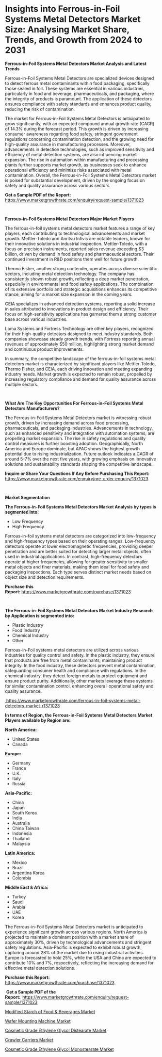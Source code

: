 <p><h1>Insights into Ferrous-in-Foil Systems Metal Detectors Market Size: Analysing Market Share, Trends, and Growth from 2024 to 2031</h1></p><p><strong>Ferrous-in-Foil Systems Metal Detectors Market Analysis and Latest Trends</strong></p>
<p><p>Ferrous-in-Foil Systems Metal Detectors are specialized devices designed to detect ferrous metal contaminants within food packaging, specifically those sealed in foil. These systems are essential in various industries, particularly in food and beverage, pharmaceuticals, and packaging, where the integrity of products is paramount. The application of these detectors ensures compliance with safety standards and enhances product quality, reducing the risk of contamination.</p><p>The market for Ferrous-in-Foil Systems Metal Detectors is anticipated to grow significantly, with an expected compound annual growth rate (CAGR) of 14.3% during the forecast period. This growth is driven by increasing consumer awareness regarding food safety, stringent government regulations concerning contamination detection, and the growing need for high-quality assurance in manufacturing processes. Moreover, advancements in detection technologies, such as improved sensitivity and efficiency of metal detection systems, are also influencing market expansion. The rise in automation within manufacturing and processing plants further supports market growth, as businesses seek to enhance operational efficiency and minimize risks associated with metal contamination. Overall, the Ferrous-in-Foil Systems Metal Detectors market is poised for substantial development, driven by the ongoing focus on safety and quality assurance across various sectors.</p></p>
<p><strong>Get a Sample PDF of the Report:&nbsp;</strong> <a href="https://www.marketgrowthrate.com/enquiry/request-sample/1371023">https://www.marketgrowthrate.com/enquiry/request-sample/1371023</a></p>
<p>&nbsp;</p>
<p><strong>Ferrous-in-Foil Systems Metal Detectors Major Market Players</strong></p>
<p><p>The ferrous-in-foil systems metal detectors market features a range of key players, each contributing to technological advancements and market growth. Mettler-Toledo and Anritsu Infivis are notable leaders, known for their innovative solutions in industrial inspection. Mettler-Toledo, with a focus on precision instruments, reported sales revenue exceeding $3 billion, driven by demand in food safety and pharmaceutical sectors. Their continued investment in R&D positions them well for future growth.</p><p>Thermo Fisher, another strong contender, operates across diverse scientific sectors, including metal detection technology. The company has consistently shown robust growth, reflecting a deep market penetration, especially in environmental and food safety applications. The combination of its extensive portfolio and strategic acquisitions enhances its competitive stance, aiming for a market size expansion in the coming years.</p><p>CEIA specializes in advanced detection systems, reporting a solid increase in sales attributed to innovations in product design and efficiency. Their focus on high-sensitivity applications has garnered them a strong customer base across various industries.</p><p>Loma Systems and Fortress Technology are other key players, recognized for their high-quality detectors designed to meet industry standards. Both companies showcase steady growth trends, with Fortress reporting annual revenues of approximately $50 million, highlighting strong market demand and continuous product improvements.</p><p>In summary, the competitive landscape of the ferrous-in-foil systems metal detectors market is characterized by significant players like Mettler-Toledo, Thermo Fisher, and CEIA, each driving innovation and meeting expanding industry needs. Market growth is expected to remain robust, propelled by increasing regulatory compliance and demand for quality assurance across multiple sectors.</p></p>
<p>&nbsp;</p>
<p><strong>What Are The Key Opportunities For Ferrous-in-Foil Systems Metal Detectors Manufacturers?</strong></p>
<p><p>The Ferrous-in-Foil Systems Metal Detectors market is witnessing robust growth, driven by increasing demand across food processing, pharmaceuticals, and packaging industries. Advancements in technology, such as enhanced sensitivity and integration with automation systems, are propelling market expansion. The rise in safety regulations and quality control measures is further boosting adoption. Geographically, North America and Europe dominate, but APAC shows the highest growth potential due to rising industrialization. Future outlook indicates a CAGR of around 5-7% over the next five years, with growing emphasis on innovative solutions and sustainability standards shaping the competitive landscape.</p></p>
<p><strong>Inquire or Share Your Questions If Any Before Purchasing This Report:</strong> <a href="https://www.marketgrowthrate.com/enquiry/pre-order-enquiry/1371023">https://www.marketgrowthrate.com/enquiry/pre-order-enquiry/1371023</a></p>
<p>&nbsp;</p>
<p><strong>Market Segmentation</strong></p>
<p><strong>The Ferrous-in-Foil Systems Metal Detectors Market Analysis by types is segmented into:</strong></p>
<p><ul><li>Low Frequency</li><li>High Frequency</li></ul></p>
<p><p>Ferrous-in-foil systems metal detectors are categorized into low-frequency and high-frequency types based on their operating ranges. Low-frequency detectors operate at lower electromagnetic frequencies, providing deeper penetration and are better suited for detecting larger metal objects, often used in industrial applications. In contrast, high-frequency detectors operate at higher frequencies, allowing for greater sensitivity to smaller metal objects and finer materials, making them ideal for food safety and packaging inspections. Each type serves distinct market needs based on object size and detection requirements.</p></p>
<p><strong>Purchase this Report:&nbsp;</strong><a href="https://www.marketgrowthrate.com/purchase/1371023">https://www.marketgrowthrate.com/purchase/1371023</a></p>
<p>&nbsp;</p>
<p><strong>The Ferrous-in-Foil Systems Metal Detectors Market Industry Research by Application is segmented into:</strong></p>
<p><ul><li>Plastic Industry</li><li>Food Industry</li><li>Chemical Industry</li><li>Other</li></ul></p>
<p><p>Ferrous-in-Foil systems metal detectors are utilized across various industries for quality control and safety. In the plastic industry, they ensure that products are free from metal contaminants, maintaining product integrity. In the food industry, these detectors prevent metal contamination, safeguarding consumer health and compliance with regulations. In the chemical industry, they detect foreign metals to protect equipment and ensure product purity. Additionally, other markets leverage these systems for similar contamination control, enhancing overall operational safety and quality assurance.</p></p>
<p><a href="https://www.marketgrowthrate.com/ferrous-in-foil-systems-metal-detectors-market-r1371023">&nbsp;https://www.marketgrowthrate.com/ferrous-in-foil-systems-metal-detectors-market-r1371023</a></p>
<p><strong>In terms of Region, the Ferrous-in-Foil Systems Metal Detectors Market Players available by Region are:</strong></p>
<p>
    <p> <strong> North America: </strong>
        <ul>
            <li>United States</li>
            <li>Canada</li>
        </ul>
        </p> 
    <p> <strong> Europe: </strong>
        <ul>
            <li>Germany</li>
            <li>France</li>
            <li>U.K.</li>
            <li>Italy</li>
            <li>Russia</li>
        </ul>
        </p> 
    <p> <strong> Asia-Pacific: </strong>
        <ul>
            <li>China</li>
            <li>Japan</li>
            <li>South Korea</li>
            <li>India</li>
            <li>Australia</li>
            <li>China Taiwan</li>
            <li>Indonesia</li>
            <li>Thailand</li>
            <li>Malaysia</li>
        </ul>
        </p> 
    <p> <strong> Latin America: </strong>
        <ul>
            <li>Mexico</li>
            <li>Brazil</li>
            <li>Argentina Korea</li>
            <li>Colombia</li>
        </ul>
        </p> 
    <p> <strong> Middle East & Africa: </strong>
        <ul>
            <li>Turkey</li>
            <li>Saudi</li>
            <li>Arabia</li>
            <li>UAE</li>
            <li>Korea</li>
        </ul>
    </p>
    </p>
<p><p>The Ferrous-in-Foil Systems Metal Detectors market is anticipated to experience significant growth across various regions. North America is projected to maintain a dominant position with a market share of approximately 30%, driven by technological advancements and stringent safety regulations. Asia-Pacific is expected to exhibit robust growth, capturing around 28% of the market due to rising industrial activities. Europe is forecasted to hold 25%, while the USA and China are expected to contribute 10% and 7%, respectively, reflecting the increasing demand for effective metal detection solutions.</p></p>
<p><strong>Purchase this Report: </strong><a href="https://www.marketgrowthrate.com/purchase/1371023">https://www.marketgrowthrate.com/purchase/1371023</a></p>
<p>&nbsp;<strong>Get a Sample PDF of the Report:&nbsp;&nbsp;</strong><a href="https://www.marketgrowthrate.com/enquiry/request-sample/1371023">https://www.marketgrowthrate.com/enquiry/request-sample/1371023</a></p>
<p><strong></strong></p>
<p><p><a href="https://medium.com/@joespinka88967/modified-starch-of-food-beverages-market-growth-market-segmentation-and-regional-analysis-bbf92e6bf1ae?postPublishedType=repub">Modified Starch of Food & Beverages Market</a></p><p><a href="https://www.linkedin.com/pulse/wafer-mounting-machine-market-growth-segmentation-regional-analysis-a7lpe">Wafer Mounting Machine Market</a></p><p><a href="https://issuu.com/reportprime-2/docs/cosmetic-grade-ethylene-glycol-dist_1bb3af7a0971f6">Cosmetic Grade Ethylene Glycol Distearate Market</a></p><p><a href="https://www.linkedin.com/pulse/crawler-carriers-market-size-share-analysis-growth-uivfe">Crawler Carriers Market</a></p><p><a href="https://issuu.com/reportprime-2/docs/cosmetic-grade-ethylene-glycol-mono_c4fad73b46a7a1">Cosmetic Grade Ethylene Glycol Monostearate Market</a></p></p>